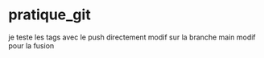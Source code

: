 # pratique_git
je teste les tags avec le push directement
modif sur la branche main
modif pour la fusion
